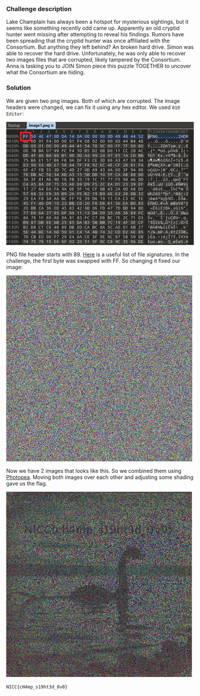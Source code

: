 ### Challenge description

Lake Champlain has always been a hotspot for mysterious sightings, but it seems like something recently odd came up. Apparently an old cryptid hunter went missing after attempting to reveal his findings. Rumors have been spreading that the cryptid hunter was once affiliated with the Consortium. But anything they left behind? An broken hard drive. Simon was able to recover the hard drive. Unfortunately, he was only able to recover two images files that are corrupted, likely tampered by the Consortium. Anna is tasking you to JOIN Simon piece this puzzle TOGETHER to uncover what the Consortium are hiding.


### Solution

We are given two png images. Both of which are corrupted. The image headers were changed, we can fix it using any hex editor. We used `010 Editor`:

![Hex Editor](./images/010.png)

PNG file header starts with 89. [Here](https://en.wikipedia.org/wiki/List_of_file_signatures) is a useful list of file signatures. In the challenge, the first byte was swapped with FF. So changing it fixed our image:

![Fixed image](./images/image1.png)

Now we have 2 images that looks like this. So we combined them using [Photopea](https://www.photopea.com/). Moving both images over each other and adjusting some shading gave us the flag.

![Flag](./images/flag.png)

`NICC{cH4mp_s19ht3d_0v0}`